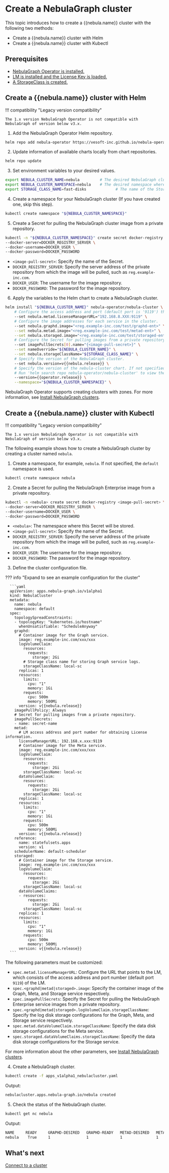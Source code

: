 # Create a NebulaGraph cluster

This topic introduces how to create a {{nebula.name}} cluster with the following two methods:

- Create a {{nebula.name}} cluster with Helm
- Create a {{nebula.name}} cluster with Kubectl

## Prerequisites

- [NebulaGraph Operator is installed.](2.1.install-operator.md)
- [LM is installed and the License Key is loaded.](2.2.deploy-lm.md)
- [A StorageClass is created.](https://kubernetes.io/docs/concepts/storage/storage-classes/)

## Create a {{nebula.name}} cluster with Helm

!!! compatibility "Legacy version compatibility"

    The 1.x version NebulaGraph Operator is not compatible with NebulaGraph of version below v3.x.

1. Add the NebulaGraph Operator Helm repository.
   
  ```bash
  helm repo add nebula-operator https://vesoft-inc.github.io/nebula-operator/charts
  ```

2. Update information of available charts locally from chart repositories.
   
  ```bash
  helm repo update
  ```

3. Set environment variables to your desired values.
   
  ```bash
  export NEBULA_CLUSTER_NAME=nebula         # The desired NebulaGraph cluster name.
  export NEBULA_CLUSTER_NAMESPACE=nebula    # The desired namespace where your NebulaGraph cluster locates.
  export STORAGE_CLASS_NAME=fast-disks             # The name of the StorageClass that has been created.
  ```

4. Create a namespace for your NebulaGraph cluster (If you have created one, skip this step).

  ```bash
  kubectl create namespace "${NEBULA_CLUSTER_NAMESPACE}"
  ```

5. Create a Secret for pulling the NebulaGraph cluster image from a private repository.

  ```bash
  kubectl -n "${NEBULA_CLUSTER_NAMESPACE}" create secret docker-registry <image-pull-secret> \
  --docker-server=DOCKER_REGISTRY_SERVER \
  --docker-username=DOCKER_USER \
  --docker-password=DOCKER_PASSWORD
  ```

  - `<image-pull-secret>`: Specify the name of the Secret.
  - `DOCKER_REGISTRY_SERVER`: Specify the server address of the private repository from which the image will be pulled, such as `reg.example-inc.com`.
  - `DOCKER_USER`: The username for the image repository.
  - `DOCKER_PASSWORD`: The password for the image repository.

6. Apply the variables to the Helm chart to create a NebulaGraph cluster.

  ```bash
  helm install "${NEBULA_CLUSTER_NAME}" nebula-operator/nebula-cluster \
      # Configure the access address and port (default port is '9119') that points to the LM. You must configure this parameter in order to obtain the license information. Only for NebulaGraph Enterprise Edition clusters.
      --set nebula.metad.licenseManagerURL="192.168.8.XXX:9119" \
      # Configure the image addresses for each service in the cluster.
      --set nebula.graphd.image="<reg.example-inc.com/test/graphd-ent>" \
      --set nebula.metad.image="<reg.example-inc.com/test/metad-ent>" \
      --set nebula.storaged.image="<reg.example-inc.com/test/storaged-ent>" \
      # Configure the Secret for pulling images from a private repository.
      --set imagePullSecrets[0].name="{<image-pull-secret>}" \
      --set nameOverride="${NEBULA_CLUSTER_NAME}" \
      --set nebula.storageClassName="${STORAGE_CLASS_NAME}" \
      # Specify the version of the NebulaGraph cluster. 
      --set nebula.version=v{{nebula.release}} \  
      # Specify the version of the nebula-cluster chart. If not specified, the latest version of the chart is installed by default.
      # Run 'helm search repo nebula-operator/nebula-cluster' to view the available versions of the chart.     
      --version={{operator.release}} \
      --namespace="${NEBULA_CLUSTER_NAMESPACE}" \
  ```

  NebulaGraph Operator supports creating clusters with zones. For more information, see [Install NebulaGraph clusters](../4.cluster-administration/4.1.installation/4.1.1.cluster-install.md).


## Create a {{nebula.name}} cluster with Kubectl

!!! compatibility "Legacy version compatibility"

    The 1.x version NebulaGraph Operator is not compatible with NebulaGraph of version below v3.x.


The following example shows how to create a NebulaGraph cluster by creating a cluster named `nebula`.

1. Create a namespace, for example, `nebula`. If not specified, the `default` namespace is used.

  ```bash
  kubectl create namespace nebula
  ```

2. Create a Secret for pulling the NebulaGraph Enterprise image from a private repository.

  ```bash
  kubectl -n <nebula> create secret docker-registry <image-pull-secret> \
  --docker-server=DOCKER_REGISTRY_SERVER \
  --docker-username=DOCKER_USER \
  --docker-password=DOCKER_PASSWORD
  ```

  - `<nebula>`: The namespace where this Secret will be stored.
  - `<image-pull-secret>`: Specify the name of the Secret.
  - `DOCKER_REGISTRY_SERVER`: Specify the server address of the private repository from which the image will be pulled, such as `reg.example-inc.com`.
  - `DOCKER_USER`: The username for the image repository.
  - `DOCKER_PASSWORD`: The password for the image repository.

3. Define the cluster configuration file.

  ??? info "Expand to see an example configuration for the cluster"

      ```yaml
      apiVersion: apps.nebula-graph.io/v1alpha1
      kind: NebulaCluster
      metadata:
        name: nebula
        namespace: default
      spec:
        topologySpreadConstraints:
        - topologyKey: "kubernetes.io/hostname"
          whenUnsatisfiable: "ScheduleAnyway"
        graphd:
          # Container image for the Graph service.
          image: reg.example-inc.com/xxx/xxx
          logVolumeClaim:
            resources:
              requests:
                storage: 2Gi
            # Storage class name for storing Graph service logs.
            storageClassName: local-sc
          replicas: 1
          resources:
            limits:
              cpu: "1"
              memory: 1Gi
            requests:
              cpu: 500m
              memory: 500Mi
          version: v{{nebula.release}}
        imagePullPolicy: Always
        # Secret for pulling images from a private repository.
        imagePullSecrets:
        - name: secret-name
        metad:
          # LM access address and port number for obtaining License information.
          licenseManagerURL: 192.168.x.xxx:9119
          # Container image for the Meta service.
          image: reg.example-inc.com/xxx/xxx
          logVolumeClaim:
            resources:
              requests:
                storage: 2Gi
            storageClassName: local-sc
          dataVolumeClaim:
            resources:
              requests:
                storage: 2Gi
            storageClassName: local-sc
          replicas: 1
          resources:
            limits:
              cpu: "1"
              memory: 1Gi
            requests:
              cpu: 500m
              memory: 500Mi
          version: v{{nebula.release}}
        reference:
          name: statefulsets.apps
          version: v1
        schedulerName: default-scheduler
        storaged:
          # Container image for the Storage service.
          image: reg.example-inc.com/xxx/xxx
          logVolumeClaim:
            resources:
              requests:
                storage: 2Gi
            storageClassName: local-sc
          dataVolumeClaims:
          - resources:
              requests:
                storage: 2Gi
            storageClassName: local-sc
          replicas: 1
          resources:
            limits:
              cpu: "1"
              memory: 1Gi
            requests:
              cpu: 500m
              memory: 500Mi
          version: v{{nebula.release}}
      ```

  The following parameters must be customized:

  - `spec.metad.licenseManagerURL`: Configure the URL that points to the LM, which consists of the access address and port number (default port `9119`) of the LM.
  - `spec.<graphd|metad|storaged>.image`: Specify the container image of the Graph, Meta, and Storage service respectively. 
  - `spec.imagePullSecrets`: Specify the Secret for pulling the NebulaGraph Enterprise service images from a private repository.
  - `spec.<graphd|metad|storaged>.logVolumeClaim.storageClassName`: Specify the log disk storage configurations for the Graph, Meta, and Storage service respectively.
  - `spec.metad.dataVolumeClaim.storageClassName`: Specify the data disk storage configurations for the Meta service.
  - `spec.storaged.dataVolumeClaims.storageClassName`: Specify the data disk storage configurations for the Storage service.

  For more information about the other parameters, see [Install NebulaGraph clusters](../4.cluster-administration/4.1.installation/4.1.1.cluster-install.md).


4. Create a NebulaGraph cluster.

  ```bash
  kubectl create -f apps_v1alpha1_nebulacluster.yaml
  ```

  Output:

  ```bash
  nebulacluster.apps.nebula-graph.io/nebula created
  ```

5. Check the status of the NebulaGraph cluster.
   
  ```bash
  kubectl get nc nebula
  ```

  Output:

  ```bash
  NAME     READY     GRAPHD-DESIRED   GRAPHD-READY   METAD-DESIRED   METAD-READY   STORAGED-DESIRED   STORAGED-READY   AGE
  nebula    True     1                1              1               1             1                  1                86s
  ```

## What's next

[Connect to a cluster](2.4.connect-to-cluster.md)